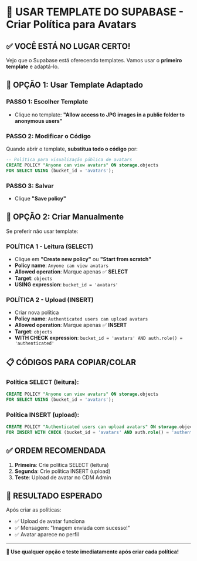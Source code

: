 # 🎯 USAR TEMPLATE DO SUPABASE - Criar Política para Avatars

## ✅ VOCÊ ESTÁ NO LUGAR CERTO!

Vejo que o Supabase está oferecendo templates. Vamos usar o **primeiro template** e adaptá-lo.

## 🚀 **OPÇÃO 1: Usar Template Adaptado**

### **PASSO 1: Escolher Template**

- Clique no template: **"Allow access to JPG images in a public folder to anonymous users"**

### **PASSO 2: Modificar o Código**

Quando abrir o template, **substitua todo o código** por:

```sql
-- Política para visualização pública de avatars
CREATE POLICY "Anyone can view avatars" ON storage.objects
FOR SELECT USING (bucket_id = 'avatars');
```

### **PASSO 3: Salvar**

- Clique **"Save policy"**

## 🚀 **OPÇÃO 2: Criar Manualmente**

Se preferir não usar template:

### **POLÍTICA 1 - Leitura (SELECT)**

- Clique em **"Create new policy"** ou **"Start from scratch"**
- **Policy name**: `Anyone can view avatars`
- **Allowed operation**: Marque apenas ✅ **SELECT**
- **Target**: `objects`
- **USING expression**: `bucket_id = 'avatars'`

### **POLÍTICA 2 - Upload (INSERT)**

- Criar nova política
- **Policy name**: `Authenticated users can upload avatars`
- **Allowed operation**: Marque apenas ✅ **INSERT**
- **Target**: `objects`
- **WITH CHECK expression**: `bucket_id = 'avatars' AND auth.role() = 'authenticated'`

## 📋 **CÓDIGOS PARA COPIAR/COLAR**

### **Política SELECT (leitura):**

```sql
CREATE POLICY "Anyone can view avatars" ON storage.objects
FOR SELECT USING (bucket_id = 'avatars');
```

### **Política INSERT (upload):**

```sql
CREATE POLICY "Authenticated users can upload avatars" ON storage.objects
FOR INSERT WITH CHECK (bucket_id = 'avatars' AND auth.role() = 'authenticated');
```

## ✅ **ORDEM RECOMENDADA**

1. **Primeira**: Crie política SELECT (leitura)
2. **Segunda**: Crie política INSERT (upload)
3. **Teste**: Upload de avatar no CDM Admin

## 🎯 **RESULTADO ESPERADO**

Após criar as políticas:

- ✅ Upload de avatar funciona
- ✅ Mensagem: "Imagem enviada com sucesso!"
- ✅ Avatar aparece no perfil

---

**🚀 Use qualquer opção e teste imediatamente após criar cada política!**
